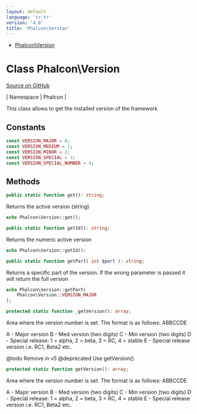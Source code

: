 ```yaml
---
layout: default
language: 'tr-tr'
version: '4.0'
title: 'Phalcon\Version'
---
```


* [Phalcon\Version](#version)

<h1 id="version">Class Phalcon\Version</h1>

[Source on GitHub](https://github.com/phalcon/cphalcon/blob/4.2.x/phalcon/Version.zep)

| Namespace | Phalcon |

This class allows to get the installed version of the framework

## Constants

```php
const VERSION_MAJOR = 0;
const VERSION_MEDIUM = 1;
const VERSION_MINOR = 2;
const VERSION_SPECIAL = 3;
const VERSION_SPECIAL_NUMBER = 4;
```

## Methods

```php
public static function get(): string;
```

Returns the active version (string)

```php
echo Phalcon\Version::get();
```

```php
public static function getId(): string;
```

Returns the numeric active version

```php
echo Phalcon\Version::getId();
```

```php
public static function getPart( int $part ): string;
```

Returns a specific part of the version. If the wrong parameter is passed it will return the full version

```php
echo Phalcon\Version::getPart(
    Phalcon\Version::VERSION_MAJOR
);
```

```php
protected static function _getVersion(): array;
```

Area where the version number is set. The format is as follows: ABBCCDE

A - Major version B - Med version (two digits) C - Min version (two digits) D - Special release: 1 = alpha, 2 = beta, 3 = RC, 4 = stable E - Special release version i.e. RC1, Beta2 etc.

@todo Remove in v5 @deprecated Use getVersion()

```php
protected static function getVersion(): array;
```

Area where the version number is set. The format is as follows: ABBCCDE

A - Major version B - Med version (two digits) C - Min version (two digits) D - Special release: 1 = alpha, 2 = beta, 3 = RC, 4 = stable E - Special release version i.e. RC1, Beta2 etc.
